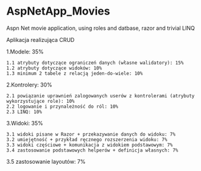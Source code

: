 # AspNetApp_Movies
Aspn Net movie application, using roles and datbase, razor and trivial LINQ

Aplikacja realizująca CRUD

1.Modele: 35%

    1.1 atrybuty dotyczące ograniczeń danych (własne walidatory): 15%
    1.2 atrybuty dotyczące widoków: 10%
    1.3 minimum 2 tabele z relacją jeden-do-wiele: 10%

2.Kontrolery: 30%

    2.1 powiązanie uprawnień zalogowanych userów z kontrolerami (atrybuty wykorzystujące role): 10%
    2.2 logowanie i przynależność do ról: 10%
    2.3 LINQ: 10%

3.Widoki: 35%

    3.1 widoki pisane w Razor + przekazywanie danych do widoku: 7%
    3.2 umiejętność + przykład ręcznego rozszerzenia widoku: 7%
    3.3 widoki częściowe + komunikacja z widokiem podstawowym: 7%
    3.4 zastosowanie podstawowych helperów + definicja własnych: 7%
    
3.5 zastosowanie layoutów: 7%
